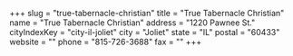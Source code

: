 +++
slug = "true-tabernacle-christian"
title = "True Tabernacle Christian"
name = "True Tabernacle Christian"
address = "1220 Pawnee St."
cityIndexKey = "city-il-joliet"
city = "Joliet"
state = "IL"
postal = "60433"
website = ""
phone = "815-726-3688"
fax = ""
+++
